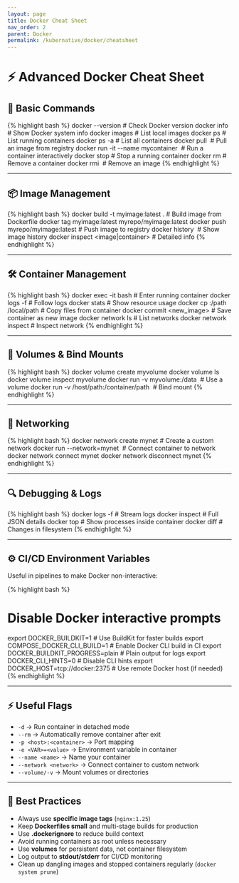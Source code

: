 ```yaml
---
layout: page
title: Docker Cheat Sheet
nav_order: 2
parent: Docker
permalink: /kubernative/docker/cheatsheet
---
```


# ⚡ Advanced Docker Cheat Sheet

## 🚀 Basic Commands

{% highlight bash %}
docker --version                       # Check Docker version
docker info                            # Show Docker system info
docker images                          # List local images
docker ps                              # List running containers
docker ps -a                           # List all containers
docker pull <image>                    # Pull an image from registry
docker run -it --name mycontainer <image>   # Run a container interactively
docker stop <container>                # Stop a running container
docker rm <container>                  # Remove a container
docker rmi <image>                     # Remove an image
{% endhighlight %}

---

## 📦 Image Management

{% highlight bash %}
docker build -t myimage:latest .       # Build image from Dockerfile
docker tag myimage:latest myrepo/myimage:latest
docker push myrepo/myimage:latest      # Push image to registry
docker history <image>                 # Show image history
docker inspect <image|container>       # Detailed info
{% endhighlight %}

---

## 🛠️ Container Management

{% highlight bash %}
docker exec -it <container> bash       # Enter running container
docker logs -f <container>             # Follow logs
docker stats                            # Show resource usage
docker cp <container>:/path /local/path # Copy files from container
docker commit <container> <new_image>   # Save container as new image
docker network ls                       # List networks
docker network inspect <network>        # Inspect network
{% endhighlight %}

---

## 🔄 Volumes & Bind Mounts

{% highlight bash %}
docker volume create myvolume
docker volume ls
docker volume inspect myvolume
docker run -v myvolume:/data <image>   # Use a volume
docker run -v /host/path:/container/path <image>   # Bind mount
{% endhighlight %}

---

## 🔗 Networking

{% highlight bash %}
docker network create mynet             # Create a custom network
docker run --network=mynet <image>      # Connect container to network
docker network connect mynet <container>
docker network disconnect mynet <container>
{% endhighlight %}

---

## 🔍 Debugging & Logs

{% highlight bash %}
docker logs -f <container>              # Stream logs
docker inspect <container>              # Full JSON details
docker top <container>                  # Show processes inside container
docker diff <container>                 # Changes in filesystem
{% endhighlight %}

---

## ⚙️ CI/CD Environment Variables

Useful in pipelines to make Docker non-interactive:

{% highlight bash %}
# Disable Docker interactive prompts
export DOCKER_BUILDKIT=1               # Use BuildKit for faster builds
export COMPOSE_DOCKER_CLI_BUILD=1      # Enable Docker CLI build in CI
export DOCKER_BUILDKIT_PROGRESS=plain  # Plain output for logs
export DOCKER_CLI_HINTS=0              # Disable CLI hints
export DOCKER_HOST=tcp://docker:2375   # Use remote Docker host (if needed)
{% endhighlight %}

---

## ⚡ Useful Flags

- `-d` → Run container in detached mode  
- `--rm` → Automatically remove container after exit  
- `-p <host>:<container>` → Port mapping  
- `-e <VAR>=<value>` → Environment variable in container  
- `--name <name>` → Name your container  
- `--network <network>` → Connect container to custom network  
- `--volume/-v` → Mount volumes or directories  

---

## 📝 Best Practices

- Always use **specific image tags** (`nginx:1.25`)  
- Keep **Dockerfiles small** and multi-stage builds for production  
- Use **.dockerignore** to reduce build context  
- Avoid running containers as root unless necessary  
- Use **volumes** for persistent data, not container filesystem  
- Log output to **stdout/stderr** for CI/CD monitoring  
- Clean up dangling images and stopped containers regularly (`docker system prune`)

